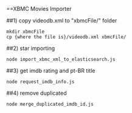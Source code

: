 ==XBMC Movies Importer

##1) copy videodb.xml to "xbmcFile/" folder
  
    mkdir xbmcFile
    cp {where the file is}/videodb.xml xbmcFile/

##2) star importing

    node import_xbmc_xml_to_elasticsearch.js

##3) get imdb rating and pt-BR title

    node request_imdb_info.js

##4) remove duplicated

    node merge_duplicated_imdb_id.js
